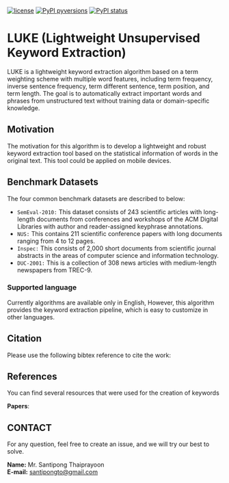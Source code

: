 [![license](https://img.shields.io/badge/License-MIT-brightgreen.svg)](https://github.com/santipongth/luke/blob/master/LICENSE)
[![PyPI pyversions](https://img.shields.io/pypi/pyversions/kex.svg)](https://github.com/santipongth/luke/)
[![PyPI status](https://img.shields.io/pypi/status/kex.svg)](https://github.com/santipongth/luke/)

# LUKE (Lightweight Unsupervised Keyword Extraction)
LUKE is a lightweight keyword extraction algorithm based on a term weighting scheme with multiple word features, including term frequency, inverse sentence frequency, term different sentence, term position, and term length. The goal is to automatically extract important words and phrases from unstructured text without training data or domain-specific knowledge.

## Motivation

The motivation for this algorithm is to develop a lightweight and robust keyword extraction tool based on the statistical information of words in the original text. This tool could be applied on mobile devices.

## Benchmark Datasets
The four common benchmark datasets are described to below:
- `SemEval-2010:` This dataset consists of 243 scientific articles with long-length documents from conferences and workshops of the ACM Digital Libraries with author and reader-assigned keyphrase annotations. 
- `NUS:` This contains 211 scientific conference papers with long documents ranging from 4 to 12 pages.
- `Inspec:` This consists of 2,000 short documents from scientific journal abstracts in the areas of computer science and information technology.
- `DUC-2001:` This is a collection of 308 news articles with medium-length newspapers from TREC-9.

### Supported language
Currently algorithms are available only in English, However, this algorithm provides the keyword extraction pipeline, which is easy to customize in other languages.

## Citation
Please use the following bibtex reference to cite the work:

<!---
```bibtex
@misc{grootendorst2020keybert,
  author       = {Maarten Grootendorst},
  title        = {KeyBERT: Minimal keyword extraction with BERT.},
  year         = 2020,
  publisher    = {Zenodo},
  version      = {v0.3.0},
  doi          = {10.5281/zenodo.4461265},
  url          = {https://doi.org/10.5281/zenodo.4461265}
}
```
--->

## References
You can find several resources that were used for the creation of keywords

**Papers**:

<!---
* Sharma, P., & Li, Y. (2019). [Self-Supervised Contextual Keyword and Keyphrase Retrieval with Self-Labelling.](https://www.preprints.org/manuscript/201908.0073/download/final_file)

<b>In-depth journal paper at Information Sciences Journal</b>

Campos, R., Mangaravite, V., Pasquali, A., Jatowt, A., Jorge, A., Nunes, C. and Jatowt, A. (2020). YAKE! Keyword Extraction from Single Documents using Multiple Local Features. In Information Sciences Journal. Elsevier, Vol 509, pp 257-289. [pdf](https://doi.org/10.1016/j.ins.2019.09.013)
--->

## CONTACT

For any question, feel free to create an issue, and we will try our best to solve.

**Name:** Mr. Santipong Thaiprayoon \
**E-mail:** santipongto@gmail.com
